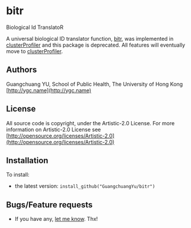 bitr
====

Biological Id TranslatoR

A universal biological ID translator function, [bitr](https://github.com/GuangchuangYu/clusterProfiler/blob/master/R/bitr.R), was implemented in [clusterProfiler](https://github.com/GuangchuangYu/clusterProfiler) and this package is deprecated. All features will eventually move to [clusterProfiler](https://github.com/GuangchuangYu/clusterProfiler).


## Authors ##

Guangchuang YU, School of Public Health, The University of Hong Kong [http://ygc.name](http://ygc.name)

## License ##

All source code is copyright, under the Artistic-2.0 License.
For more information on Artistic-2.0 License see [http://opensource.org/licenses/Artistic-2.0](http://opensource.org/licenses/Artistic-2.0)

## Installation ##

To install:
 * the latest version:
   `install_github("GuangchuangYu/bitr")`

## Bugs/Feature requests ##

 - If you have any, [let me know](https://github.com/GuangchuangYu/bitr/issues). Thx!

